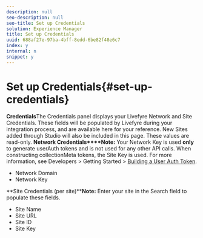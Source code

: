 ```yaml
---
description: null
seo-description: null
seo-title: Set up Credentials
solution: Experience Manager
title: Set up Credentials
uuid: 688af27e-97ba-4bff-8edd-6be82f48e6c7
index: y
internal: n
snippet: y
---
```


# Set up Credentials{#set-up-credentials}

 **Credentials**The Credentials panel displays your Livefyre Network and Site Credentials. These fields will be populated by Livefyre during your integration process, and are available here for your reference. New Sites added through Studio will also be included in this page. These values are read-only.
**Network Credentials****Note:** Your Network Key is used **only** to generate userAuth tokens and is not used for any other API calls. When constructing collectionMeta tokens, the Site Key is used. For more information, see Developers > Getting Started > [Building a User Auth Token](https://answers.livefyre.com/developers/getting-started/tokens/auth/).

* Network Domain
* Network Key

**Site Credentials (per site)****Note:** Enter your site in the Search field to populate these fields.

* Site Name
* Site URL
* Site ID
* Site Key

